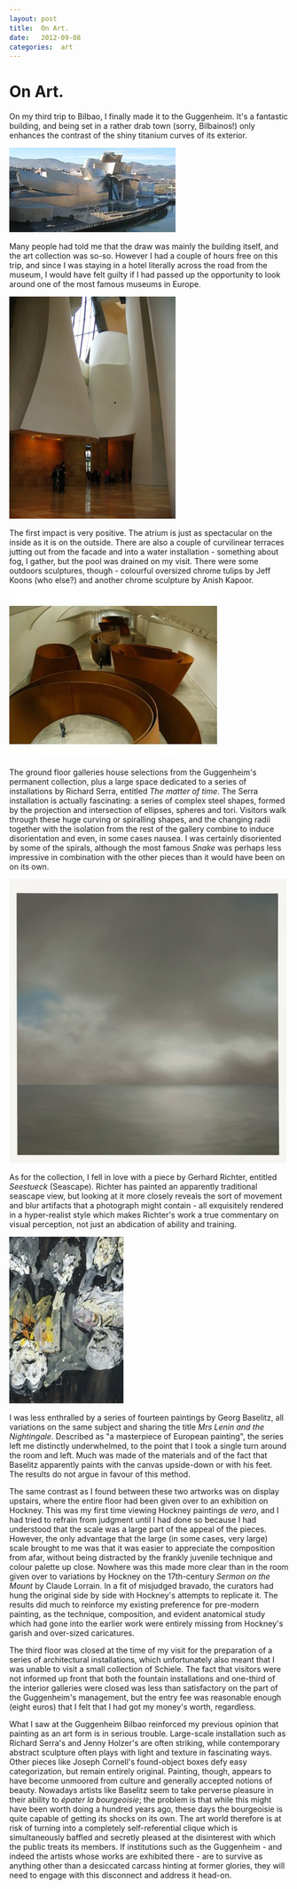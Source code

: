 ```yaml
---
layout: post
title:  On Art. 
date:   2012-09-08 
categories:  art 
---
```


# On Art.


On my third trip to Bilbao, I finally made it to the Guggenheim. It's a fantastic building, and being set in a rather drab town (sorry, Bilbainos!) only enhances the contrast of the shiny titanium curves of its exterior.

![](/images/unknown_filename.255.jpeg)

Many people had told me that the draw was mainly the building itself, and the art collection was so-so. However I had a couple of hours free on this trip, and since I was staying in a hotel literally across the road from the museum, I would have felt guilty if I had passed up the opportunity to look around one of the most famous museums in Europe.

![](/images/unknown_filename.254.jpeg)

The first impact is very positive. The atrium is just as spectacular on the inside as it is on the outside. There are also a couple of curvilinear terraces jutting out from the facade and into a water installation - something about fog, I gather, but the pool was drained on my visit. There were some outdoors sculptures, though - colourful oversized chrome tulips by Jeff Koons (who else?) and another chrome sculpture by Anish Kapoor.

![](/images/unknown_filename.256.jpeg)

The ground floor galleries house selections from the Guggenheim's permanent collection, plus a large space dedicated to a series of installations by Richard Serra, entitled *The matter of time*. The Serra installation is actually fascinating: a series of complex steel shapes, formed by the projection and intersection of ellipses, spheres and tori. Visitors walk through these huge curving or spiralling shapes, and the changing radii together with the isolation from the rest of the gallery combine to induce disorientation and even, in some cases nausea. I was certainly disoriented by some of the spirals, although the most famous *Snake* was perhaps less impressive in combination with the other pieces than it would have been on on its own.

![](/images/unknown_filename.257.jpeg)

As for the collection, I fell in love with a piece by Gerhard Richter, entitled *Seestueck* (Seascape). Richter has painted an apparently traditional seascape view, but looking at it more closely reveals the sort of movement and blur artifacts that a photograph might contain - all exquisitely rendered in a hyper-realist style which makes Richter's work a true commentary on visual perception, not just an abdication of ability and training.

![](/images/unknown_filename.258.jpeg)

I was less enthralled by a series of fourteen paintings by Georg Baselitz, all variations on the same subject and sharing the title *Mrs Lenin and the Nightingale*. Described as "a masterpiece of European painting", the series left me distinctly underwhelmed, to the point that I took a single turn around the room and left. Much was made of the materials and of the fact that Baselitz apparently paints with the canvas upside-down or with his feet. The results do not argue in favour of this method.

The same contrast as I found between these two artworks was on display upstairs, where the entire floor had been given over to an exhibition on Hockney. This was my first time viewing Hockney paintings *de vero*, and I had tried to refrain from judgment until I had done so because I had understood that the scale was a large part of the appeal of the pieces. However, the only advantage that the large (in some cases, very large) scale brought to me was that it was easier to appreciate the composition from afar, without being distracted by the frankly juvenile technique and colour palette up close. Nowhere was this made more clear than in the room given over to variations by Hockney on the 17th-century *Sermon on the Mount* by Claude Lorrain. In a fit of misjudged bravado, the curators had hung the original side by side with Hockney's attempts to replicate it. The results did much to reinforce my existing preference for pre-modern painting, as the technique, composition, and evident anatomical study which had gone into the earlier work were entirely missing from Hockney's garish and over-sized caricatures.

The third floor was closed at the time of my visit for the preparation of a series of architectural installations, which unfortunately also meant that I was unable to visit a small collection of Schiele. The fact that visitors were not informed up front that both the fountain installations and one-third of the interior galleries were closed was less than satisfactory on the part of the Guggenheim's management, but the entry fee was reasonable enough (eight euros) that I felt that I had got my money's worth, regardless.

What I saw at the Guggenheim Bilbao reinforced my previous opinion that painting as an art form is in serious trouble. Large-scale installation such as Richard Serra's and Jenny Holzer's are often striking, while contemporary abstract sculpture often plays with light and texture in fascinating ways. Other pieces like Joseph Cornell's found-object boxes defy easy categorization, but remain entirely original. Painting, though, appears to have become unmoored from culture and generally accepted notions of beauty. Nowadays artists like Baselitz seem to take perverse pleasure in their ability to *épater la bourgeoisie*; the problem is that while this might have been worth doing a hundred years ago, these days the bourgeoisie is quite capable of getting its shocks on its own. The art world therefore is at risk of turning into a completely self-referential clique which is simultaneously baffled and secretly pleased at the disinterest with which the public treats its members. If institutions such as the Guggenheim - and indeed the artists whose works are exhibited there - are to survive as anything other than a desiccated carcass hinting at former glories, they will need to engage with this disconnect and address it head-on.

